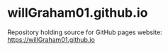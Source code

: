 # willGraham01.github.io
Repository holding source for GitHub pages website: https://willGraham01.github.io
